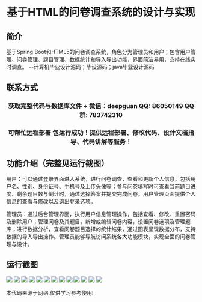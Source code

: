 <p><h1 align="center">基于HTML的问卷调查系统的设计与实现</h1></p>

## 简介
基于Spring Boot和HTML5的问卷调查系统，角色分为管理员和用户；包含用户管理、问卷管理、题目管理、数据统计和导入导出功能，界面简洁易用，支持在线实时调查。    --计算机毕业设计源码；毕设源码；java毕业设计源码


## 联系方式
<p><h3 align="center">获取完整代码与数据库文件 + 微信：deepguan QQ: 86050149 QQ群: 783742310</h3></p>
<p><h3 align="center">可帮忙远程部署 包运行成功！提供远程部署、修改代码、设计文档指导、代码讲解等服务！</h3></p>

## 功能介绍（完整见运行截图）
用户：可以通过登录界面进入系统，进行问卷调查，查看和更新个人信息，包括用户名、性别、身份证号、手机号及上传头像等；参与问卷填写时可查看当前题目进度、剩余题目数与倒计时，通过选择答案并提交完成问卷。用户管理页面提供个人信息的查看与修改以及退出登录选项。

管理员：通过后台管理界面，执行用户信息管理操作，包括查看、修改、重置密码及删除用户；管理问卷及其题目，新增或编辑问卷内容，设置问卷选项及管理题库；进行数据分析，查看问卷题目选择的统计结果，通过图表呈现数据分布，支持数据的导入导出操作。管理员能够导航访问系统各大功能模块，实现全面的问卷管理与设计。


## 运行截图
![](https://bs-1329754181.cos.ap-shanghai.myqcloud.com/spring/QuestionnaireSurveySystemDesignAndImplementation/img/001.jpg)
![](https://bs-1329754181.cos.ap-shanghai.myqcloud.com/spring/QuestionnaireSurveySystemDesignAndImplementation/img/002.jpg)
![](https://bs-1329754181.cos.ap-shanghai.myqcloud.com/spring/QuestionnaireSurveySystemDesignAndImplementation/img/003.jpg)
![](https://bs-1329754181.cos.ap-shanghai.myqcloud.com/spring/QuestionnaireSurveySystemDesignAndImplementation/img/004.jpg)
![](https://bs-1329754181.cos.ap-shanghai.myqcloud.com/spring/QuestionnaireSurveySystemDesignAndImplementation/img/005.jpg)
![](https://bs-1329754181.cos.ap-shanghai.myqcloud.com/spring/QuestionnaireSurveySystemDesignAndImplementation/img/006.jpg)
![](https://bs-1329754181.cos.ap-shanghai.myqcloud.com/spring/QuestionnaireSurveySystemDesignAndImplementation/img/007.jpg)
![](https://bs-1329754181.cos.ap-shanghai.myqcloud.com/spring/QuestionnaireSurveySystemDesignAndImplementation/img/008.jpg)
![](https://bs-1329754181.cos.ap-shanghai.myqcloud.com/spring/QuestionnaireSurveySystemDesignAndImplementation/img/009.jpg)
![](https://bs-1329754181.cos.ap-shanghai.myqcloud.com/spring/QuestionnaireSurveySystemDesignAndImplementation/img/010.jpg)
![](https://bs-1329754181.cos.ap-shanghai.myqcloud.com/spring/QuestionnaireSurveySystemDesignAndImplementation/img/011.jpg)
![](https://bs-1329754181.cos.ap-shanghai.myqcloud.com/spring/QuestionnaireSurveySystemDesignAndImplementation/img/012.jpg)
![](https://bs-1329754181.cos.ap-shanghai.myqcloud.com/spring/QuestionnaireSurveySystemDesignAndImplementation/img/013.jpg)

<p>本代码来源于网络,仅供学习参考使用!</p>

